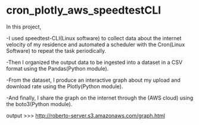 # cron_plotly_aws_speedtestCLI

In this project, 

-I used speedtest-CLI(Linux software)  to collect data about the internet velocity of my residence and automated a scheduler with the Cron(Linux Software) to repeat the task periodically. 

-Then I organized the output data to be ingested into a dataset in a CSV format using the Pandas(Python module).

-From the dataset, I produce an interactive graph about my upload and download rate using the Plotly(Python module). 

-And finally, I share the graph on the internet through the (AWS cloud) using the boto3(Python module). 

output >>> http://roberto-server.s3.amazonaws.com/graph.html
